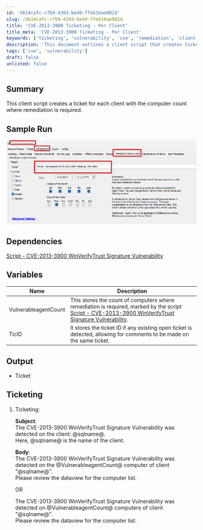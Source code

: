```yaml
---
id: 'db14cafc-cfb9-4303-be49-ffeb16ae082d'
slug: /db14cafc-cfb9-4303-be49-ffeb16ae082d
title: 'CVE-2013-3900 Ticketing - Per Client'
title_meta: 'CVE-2013-3900 Ticketing - Per Client'
keywords: ['ticketing', 'vulnerability', 'cve', 'remediation', 'client']
description: 'This document outlines a client script that creates tickets for clients based on the computer count requiring remediation for the CVE-2013-3900 WinVerifyTrust Signature Vulnerability. It includes details on sample runs, dependencies, variables, and the ticketing process.'
tags: ['cve', 'vulnerability']
draft: false
unlisted: false
---
```


## Summary

This client script creates a ticket for each client with the computer count where remediation is required.

## Sample Run

![Sample Run](../../../static/img/CVE-2013-3900-Ticketing---Per-Client/image_1.png)

## Dependencies

[Script - CVE-2013-3900 WinVerifyTrust Signature Vulnerability](<./CVE-2013-3900 WinVerifyTrust Signature Vulnerability.md>)

## Variables

| Name                   | Description                                                                                                                                                                          |
|------------------------|--------------------------------------------------------------------------------------------------------------------------------------------------------------------------------------|
| VulnerableagentCount   | This stores the count of computers where remediation is required, marked by the script [Script - CVE-2013-3900 WinVerifyTrust Signature Vulnerability](<./CVE-2013-3900 WinVerifyTrust Signature Vulnerability.md>). |
| TicID                  | It stores the ticket ID if any existing open ticket is detected, allowing for comments to be made on the same ticket.                                                            |

## Output

- Ticket

## Ticketing

1. Ticketing:
   
   **Subject**:  
   The CVE-2013-3900 WinVerifyTrust Signature Vulnerability was detected on the client: @sqlname@.  
   Here, @sqlname@ is the name of the client.

   **Body**:  
   The CVE-2013-3900 WinVerifyTrust Signature Vulnerability was detected on the @VulnerableagentCount@ computer of client "@sqlname@".  
   Please review the dataview for the computer list.  

   OR  

   The CVE-2013-3900 WinVerifyTrust Signature Vulnerability was detected on @VulnerableagentCount@ computers of client "@sqlname@".  
   Please review the dataview for the computer list.


